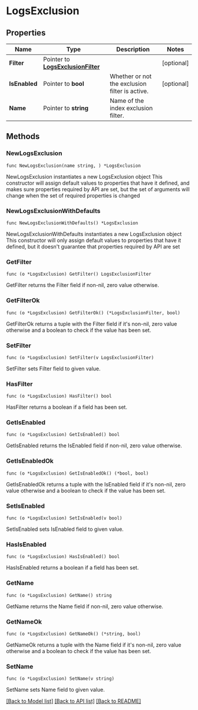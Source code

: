 # LogsExclusion

## Properties

Name | Type | Description | Notes
------------ | ------------- | ------------- | -------------
**Filter** | Pointer to [**LogsExclusionFilter**](LogsExclusionFilter.md) |  | [optional] 
**IsEnabled** | Pointer to **bool** | Whether or not the exclusion filter is active. | [optional] 
**Name** | Pointer to **string** | Name of the index exclusion filter. | 

## Methods

### NewLogsExclusion

`func NewLogsExclusion(name string, ) *LogsExclusion`

NewLogsExclusion instantiates a new LogsExclusion object
This constructor will assign default values to properties that have it defined,
and makes sure properties required by API are set, but the set of arguments
will change when the set of required properties is changed

### NewLogsExclusionWithDefaults

`func NewLogsExclusionWithDefaults() *LogsExclusion`

NewLogsExclusionWithDefaults instantiates a new LogsExclusion object
This constructor will only assign default values to properties that have it defined,
but it doesn't guarantee that properties required by API are set

### GetFilter

`func (o *LogsExclusion) GetFilter() LogsExclusionFilter`

GetFilter returns the Filter field if non-nil, zero value otherwise.

### GetFilterOk

`func (o *LogsExclusion) GetFilterOk() (*LogsExclusionFilter, bool)`

GetFilterOk returns a tuple with the Filter field if it's non-nil, zero value otherwise
and a boolean to check if the value has been set.

### SetFilter

`func (o *LogsExclusion) SetFilter(v LogsExclusionFilter)`

SetFilter sets Filter field to given value.

### HasFilter

`func (o *LogsExclusion) HasFilter() bool`

HasFilter returns a boolean if a field has been set.

### GetIsEnabled

`func (o *LogsExclusion) GetIsEnabled() bool`

GetIsEnabled returns the IsEnabled field if non-nil, zero value otherwise.

### GetIsEnabledOk

`func (o *LogsExclusion) GetIsEnabledOk() (*bool, bool)`

GetIsEnabledOk returns a tuple with the IsEnabled field if it's non-nil, zero value otherwise
and a boolean to check if the value has been set.

### SetIsEnabled

`func (o *LogsExclusion) SetIsEnabled(v bool)`

SetIsEnabled sets IsEnabled field to given value.

### HasIsEnabled

`func (o *LogsExclusion) HasIsEnabled() bool`

HasIsEnabled returns a boolean if a field has been set.

### GetName

`func (o *LogsExclusion) GetName() string`

GetName returns the Name field if non-nil, zero value otherwise.

### GetNameOk

`func (o *LogsExclusion) GetNameOk() (*string, bool)`

GetNameOk returns a tuple with the Name field if it's non-nil, zero value otherwise
and a boolean to check if the value has been set.

### SetName

`func (o *LogsExclusion) SetName(v string)`

SetName sets Name field to given value.



[[Back to Model list]](../README.md#documentation-for-models) [[Back to API list]](../README.md#documentation-for-api-endpoints) [[Back to README]](../README.md)


